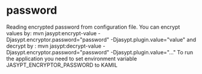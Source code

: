 # password

Reading encrypted password from configuration file.
You can encrypt values by:
mvn jasypt:encrypt-value -Djasypt.encryptor.password="password" -Djasypt.plugin.value="value"
and decrypt by :
mvn jasypt:decrypt-value -Djasypt.encryptor.password="password" -Djasypt.plugin.value="..."
To run the application you need to set environment variable JASYPT_ENCRYPTOR_PASSWORD to KAMIL